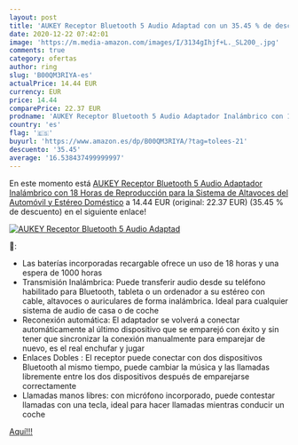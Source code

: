 ```yaml
---
layout: post
title: 'AUKEY Receptor Bluetooth 5 Audio Adaptad con un 35.45 % de descuento'
date: 2020-12-22 07:42:01
image: 'https://m.media-amazon.com/images/I/3134gIhjf+L._SL200_.jpg'
comments: true
category: ofertas
author: ring
slug: 'B00QM3RIYA-es'
actualPrice: 14.44 EUR
currency: EUR
price: 14.44
comparePrice: 22.37 EUR
prodname: 'AUKEY Receptor Bluetooth 5 Audio Adaptador Inalámbrico con 18 Horas de Reproducción para la Sistema de Altavoces del Automóvil y Estéreo Doméstico'
country: 'es'
flag: '🇪🇸'
buyurl: 'https://www.amazon.es/dp/B00QM3RIYA/?tag=tolees-21'
descuento: '35.45'
average: '16.538437499999997'
---
```


En este momento está [AUKEY Receptor Bluetooth 5 Audio Adaptador Inalámbrico con 18 Horas de Reproducción para la Sistema de Altavoces del Automóvil y Estéreo Doméstico](https://www.amazon.es/dp/B00QM3RIYA/?tag=tolees-21) a 14.44 EUR (original: 22.37 EUR) (35.45 %  de descuento) en el siguiente enlace!

[![AUKEY Receptor Bluetooth 5 Audio Adaptad](https://m.media-amazon.com/images/I/3134gIhjf+L._SL200_.jpg)](https://www.amazon.es/dp/B00QM3RIYA/?tag=tolees-21)

🔎:

- Las baterías incorporadas recargable ofrece un uso de 18 horas y una espera de 1000 horas
- Transmisión Inalámbrica: Puede transferir audio desde su teléfono habilitado para Bluetooth, tableta o un ordenador a su estéreo con cable, altavoces o auriculares de forma inalámbrica. Ideal para cualquier sistema de audio de casa o de coche
- Reconexión automática: El adaptador se volverá a conectar automáticamente al último dispositivo que se emparejó con éxito y sin tener que sincronizar la conexión manualmente para emparejar de nuevo, es el real enchufar y jugar
- Enlaces Dobles : El receptor puede conectar con dos dispositivos Bluetooth al mismo tiempo, puede cambiar la música y las llamadas libremente entre los dos dispositivos después de emparejarse correctamente
- Llamadas manos libres: con micrófono incorporado, puede contestar llamadas con una tecla, ideal para hacer llamadas mientras conducir un coche

[Aquí!!!](https://www.amazon.es/dp/B00QM3RIYA/?tag=tolees-21)
